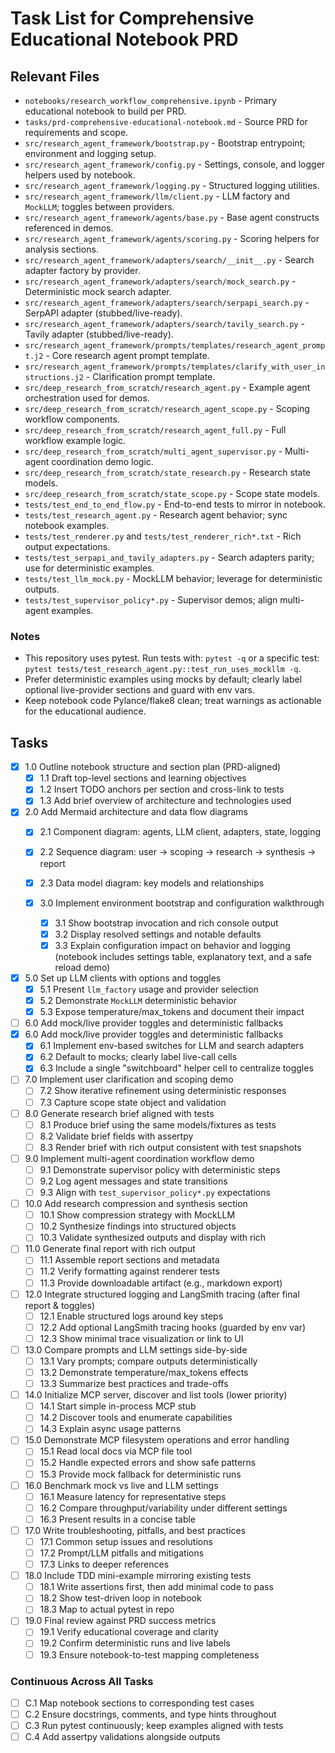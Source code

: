 # Task List for Comprehensive Educational Notebook PRD

## Relevant Files

- `notebooks/research_workflow_comprehensive.ipynb` - Primary educational notebook to build per PRD.
- `tasks/prd-comprehensive-educational-notebook.md` - Source PRD for requirements and scope.
- `src/research_agent_framework/bootstrap.py` - Bootstrap entrypoint; environment and logging setup.
- `src/research_agent_framework/config.py` - Settings, console, and logger helpers used by notebook.
- `src/research_agent_framework/logging.py` - Structured logging utilities.
- `src/research_agent_framework/llm/client.py` - LLM factory and `MockLLM`; toggles between providers.
- `src/research_agent_framework/agents/base.py` - Base agent constructs referenced in demos.
- `src/research_agent_framework/agents/scoring.py` - Scoring helpers for analysis sections.
- `src/research_agent_framework/adapters/search/__init__.py` - Search adapter factory by provider.
- `src/research_agent_framework/adapters/search/mock_search.py` - Deterministic mock search adapter.
- `src/research_agent_framework/adapters/search/serpapi_search.py` - SerpAPI adapter (stubbed/live-ready).
- `src/research_agent_framework/adapters/search/tavily_search.py` - Tavily adapter (stubbed/live-ready).
- `src/research_agent_framework/prompts/templates/research_agent_prompt.j2` - Core research agent prompt template.
- `src/research_agent_framework/prompts/templates/clarify_with_user_instructions.j2` - Clarification prompt template.
- `src/deep_research_from_scratch/research_agent.py` - Example agent orchestration used for demos.
- `src/deep_research_from_scratch/research_agent_scope.py` - Scoping workflow components.
- `src/deep_research_from_scratch/research_agent_full.py` - Full workflow example logic.
- `src/deep_research_from_scratch/multi_agent_supervisor.py` - Multi-agent coordination demo logic.
- `src/deep_research_from_scratch/state_research.py` - Research state models.
- `src/deep_research_from_scratch/state_scope.py` - Scope state models.
- `tests/test_end_to_end_flow.py` - End-to-end tests to mirror in notebook.
- `tests/test_research_agent.py` - Research agent behavior; sync notebook examples.
- `tests/test_renderer.py` and `tests/test_renderer_rich*.txt` - Rich output expectations.
- `tests/test_serpapi_and_tavily_adapters.py` - Search adapters parity; use for deterministic examples.
- `tests/test_llm_mock.py` - MockLLM behavior; leverage for deterministic outputs.
- `tests/test_supervisor_policy*.py` - Supervisor demos; align multi-agent examples.

### Notes

- This repository uses pytest. Run tests with: `pytest -q` or a specific test: `pytest tests/test_research_agent.py::test_run_uses_mockllm
  -q`.
- Prefer deterministic examples using mocks by default; clearly label optional live-provider sections and guard with env vars.
- Keep notebook code Pylance/flake8 clean; treat warnings as actionable for the educational audience.

## Tasks

- [x] 1.0 Outline notebook structure and section plan (PRD-aligned)
  - [x] 1.1 Draft top-level sections and learning objectives
  - [x] 1.2 Insert TODO anchors per section and cross-link to tests
  - [x] 1.3 Add brief overview of architecture and technologies used

- [x] 2.0 Add Mermaid architecture and data flow diagrams
  - [x] 2.1 Component diagram: agents, LLM client, adapters, state, logging
  - [x] 2.2 Sequence diagram: user → scoping → research → synthesis → report
  - [x] 2.3 Data model diagram: key models and relationships

  - [x] 3.0 Implement environment bootstrap and configuration walkthrough
    - [x] 3.1 Show bootstrap invocation and rich console output
    - [x] 3.2 Display resolved settings and notable defaults
    - [x] 3.3 Explain configuration impact on behavior and logging (notebook includes settings table, explanatory text, and a safe reload
      demo)

- [x] 5.0 Set up LLM clients with options and toggles
  - [x] 5.1 Present `llm_factory` usage and provider selection
  - [x] 5.2 Demonstrate `MockLLM` deterministic behavior
  - [x] 5.3 Expose temperature/max_tokens and document their impact

- [ ] 6.0 Add mock/live provider toggles and deterministic fallbacks
- [x] 6.0 Add mock/live provider toggles and deterministic fallbacks
  - [x] 6.1 Implement env-based switches for LLM and search adapters
  - [x] 6.2 Default to mocks; clearly label live-call cells
  - [x] 6.3 Include a single "switchboard" helper cell to centralize toggles

- [ ] 7.0 Implement user clarification and scoping demo
  - [ ] 7.2 Show iterative refinement using deterministic responses
  - [ ] 7.3 Capture scope state object and validation

- [ ] 8.0 Generate research brief aligned with tests
  - [ ] 8.1 Produce brief using the same models/fixtures as tests
  - [ ] 8.2 Validate brief fields with assertpy
  - [ ] 8.3 Render brief with rich output consistent with test snapshots

- [ ] 9.0 Implement multi-agent coordination workflow demo
  - [ ] 9.1 Demonstrate supervisor policy with deterministic steps
  - [ ] 9.2 Log agent messages and state transitions
  - [ ] 9.3 Align with `test_supervisor_policy*.py` expectations

- [ ] 10.0 Add research compression and synthesis section
  - [ ] 10.1 Show compression strategy with MockLLM
  - [ ] 10.2 Synthesize findings into structured objects
  - [ ] 10.3 Validate synthesized outputs and display with rich

- [ ] 11.0 Generate final report with rich output
  - [ ] 11.1 Assemble report sections and metadata
  - [ ] 11.2 Verify formatting against renderer tests
  - [ ] 11.3 Provide downloadable artifact (e.g., markdown export)

- [ ] 12.0 Integrate structured logging and LangSmith tracing (after final report & toggles)
  - [ ] 12.1 Enable structured logs around key steps
  - [ ] 12.2 Add optional LangSmith tracing hooks (guarded by env var)
  - [ ] 12.3 Show minimal trace visualization or link to UI

- [ ] 13.0 Compare prompts and LLM settings side-by-side
  - [ ] 13.1 Vary prompts; compare outputs deterministically
  - [ ] 13.2 Demonstrate temperature/max_tokens effects
  - [ ] 13.3 Summarize best practices and trade-offs

- [ ] 14.0 Initialize MCP server, discover and list tools (lower priority)
  - [ ] 14.1 Start simple in-process MCP stub
  - [ ] 14.2 Discover tools and enumerate capabilities
  - [ ] 14.3 Explain async usage patterns

- [ ] 15.0 Demonstrate MCP filesystem operations and error handling
  - [ ] 15.1 Read local docs via MCP file tool
  - [ ] 15.2 Handle expected errors and show safe patterns
  - [ ] 15.3 Provide mock fallback for deterministic runs

- [ ] 16.0 Benchmark mock vs live and LLM settings
  - [ ] 16.1 Measure latency for representative steps
  - [ ] 16.2 Compare throughput/variability under different settings
  - [ ] 16.3 Present results in a concise table

- [ ] 17.0 Write troubleshooting, pitfalls, and best practices
  - [ ] 17.1 Common setup issues and resolutions
  - [ ] 17.2 Prompt/LLM pitfalls and mitigations
  - [ ] 17.3 Links to deeper references

- [ ] 18.0 Include TDD mini-example mirroring existing tests
  - [ ] 18.1 Write assertions first, then add minimal code to pass
  - [ ] 18.2 Show test-driven loop in notebook
  - [ ] 18.3 Map to actual pytest in repo

- [ ] 19.0 Final review against PRD success metrics
  - [ ] 19.1 Verify educational coverage and clarity
  - [ ] 19.2 Confirm deterministic runs and live labels
  - [ ] 19.3 Ensure notebook-to-test mapping completeness

### Continuous Across All Tasks

- [ ] C.1 Map notebook sections to corresponding test cases
- [ ] C.2 Ensure docstrings, comments, and type hints throughout
- [ ] C.3 Run pytest continuously; keep examples aligned with tests
- [ ] C.4 Add assertpy validations alongside outputs
